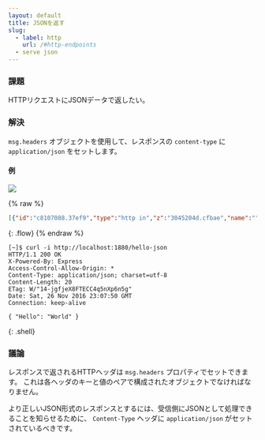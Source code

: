 ```yaml
---
layout: default
title: JSONを返す
slug:
  - label: http
    url: /#http-endpoints
  - serve json
---
```


### 課題

HTTPリクエストにJSONデータで返したい。

### 解決

`msg.headers` オブジェクトを使用して、レスポンスの `content-type` に `application/json` をセットします。

#### 例

![](/images/http/serve-json-content.png)

{% raw %}
~~~json
[{"id":"c8107088.37ef9","type":"http in","z":"3045204d.cfbae","name":"","url":"/hello-json","method":"get","swaggerDoc":"","x":120,"y":620,"wires":[["4e8237da.b17dc8"]]},{"id":"4e8237da.b17dc8","type":"template","z":"3045204d.cfbae","name":"page","field":"payload","fieldType":"msg","format":"handlebars","syntax":"mustache","template":"{ \"Hello\": \"World\" }","x":290,"y":620,"wires":[["65401623.9abfe8"]]},{"id":"65401623.9abfe8","type":"change","z":"3045204d.cfbae","name":"Set Headers","rules":[{"t":"set","p":"headers","pt":"msg","to":"{}","tot":"json"},{"t":"set","p":"headers.content-type","pt":"msg","to":"application/json","tot":"str"}],"action":"","property":"","from":"","to":"","reg":false,"x":450,"y":620,"wires":[["f7d3e35a.082c2"]]},{"id":"f7d3e35a.082c2","type":"http response","z":"3045204d.cfbae","name":"","x":610,"y":620,"wires":[]}]
~~~
{: .flow}
{% endraw %}

~~~text
[~]$ curl -i http://localhost:1880/hello-json
HTTP/1.1 200 OK
X-Powered-By: Express
Access-Control-Allow-Origin: *
Content-Type: application/json; charset=utf-8
Content-Length: 20
ETag: W/"14-jgfjeX8FTECC4q5nXp6n5g"
Date: Sat, 26 Nov 2016 23:07:50 GMT
Connection: keep-alive

{ "Hello": "World" }
~~~
{: .shell}

### 議論

レスポンスで返されるHTTPヘッダは `msg.headers` プロパティでセットできます。
これは各ヘッダのキーと値のペアで構成されたオブジェクトでなければなりません。

より正しいJSON形式のレスポンスとするには、受信側にJSONとして処理できることを知らせるために、
`Content-Type` ヘッダに `application/json` がセットされているべきです。
